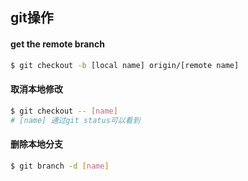 git操作
---

#### get the remote branch
```bash
$ git checkout -b [local name] origin/[remote name]
``` 

#### 取消本地修改
```bash
$ git checkout -- [name]
# [name] 通过git status可以看到
``` 

#### 删除本地分支
```bash
$ git branch -d [name]
```


